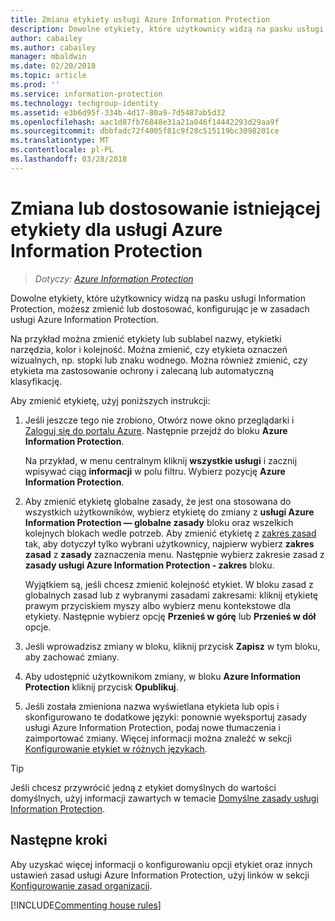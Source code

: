 ```yaml
---
title: Zmiana etykiety usługi Azure Information Protection
description: Dowolne etykiety, które użytkownicy widzą na pasku usługi Information Protection, możesz zmienić lub dostosować, konfigurując je w zasadach usługi Azure Information Protection.
author: cabailey
ms.author: cabailey
manager: mbaldwin
ms.date: 02/20/2018
ms.topic: article
ms.prod: ''
ms.service: information-protection
ms.technology: techgroup-identity
ms.assetid: e3b6d95f-334b-4d17-80a9-7d5487ab5d32
ms.openlocfilehash: aac1d87fb76848e31a21a046f14442293d29aa9f
ms.sourcegitcommit: dbbfadc72f4005f81c9f28c515119bc3098201ce
ms.translationtype: MT
ms.contentlocale: pl-PL
ms.lasthandoff: 03/28/2018
---
```

# <a name="how-to-change-or-customize-an-existing-label-for-azure-information-protection"></a>Zmiana lub dostosowanie istniejącej etykiety dla usługi Azure Information Protection

>*Dotyczy: [Azure Information Protection](https://azure.microsoft.com/pricing/details/information-protection)*

Dowolne etykiety, które użytkownicy widzą na pasku usługi Information Protection, możesz zmienić lub dostosować, konfigurując je w zasadach usługi Azure Information Protection.

Na przykład można zmienić etykiety lub sublabel nazwy, etykietki narzędzia, kolor i kolejność. Można zmienić, czy etykieta oznaczeń wizualnych, np. stopki lub znaku wodnego. Można również zmienić, czy etykieta ma zastosowanie ochrony i zalecaną lub automatyczną klasyfikację.

Aby zmienić etykietę, użyj poniższych instrukcji:

1. Jeśli jeszcze tego nie zrobiono, Otwórz nowe okno przeglądarki i [Zaloguj się do portalu Azure](configure-policy.md#signing-in-to-the-azure-portal). Następnie przejdź do bloku **Azure Information Protection**. 
    
    Na przykład, w menu centralnym kliknij **wszystkie usługi** i zacznij wpisywać ciąg **informacji** w polu filtru. Wybierz pozycję **Azure Information Protection**.

2. Aby zmienić etykietę globalne zasady, że jest ona stosowana do wszystkich użytkowników, wybierz etykietę do zmiany z **usługi Azure Information Protection — globalne zasady** bloku oraz wszelkich kolejnych blokach wedle potrzeb. Aby zmienić etykietę z [zakres zasad](configure-policy-scope.md) tak, aby dotyczył tylko wybrani użytkownicy, najpierw wybierz **zakres zasad** z **zasady** zaznaczenia menu. Następnie wybierz zakresie zasad z **zasady usługi Azure Information Protection - zakres** bloku.

    Wyjątkiem są, jeśli chcesz zmienić kolejność etykiet. W bloku zasad z globalnych zasad lub z wybranymi zasadami zakresami: kliknij etykietę prawym przyciskiem myszy albo wybierz menu kontekstowe dla etykiety. Następnie wybierz opcję **Przenieś w górę** lub **Przenieś w dół** opcje.

3. Jeśli wprowadzisz zmiany w bloku, kliknij przycisk **Zapisz** w tym bloku, aby zachować zmiany.

4. Aby udostępnić użytkownikom zmiany, w bloku **Azure Information Protection** kliknij przycisk **Opublikuj**.

5. Jeśli została zmieniona nazwa wyświetlana etykieta lub opis i skonfigurowano te dodatkowe języki: ponownie wyeksportuj zasady usługi Azure Information Protection, podaj nowe tłumaczenia i zaimportować zmiany. Więcej informacji można znaleźć w sekcji [Konfigurowanie etykiet w różnych językach](configure-policy-languages.md).

> [!TIP]
>Jeśli chcesz przywrócić jedną z etykiet domyślnych do wartości domyślnych, użyj informacji zawartych w temacie [Domyślne zasady usługi Information Protection](configure-policy-default.md).

## <a name="next-steps"></a>Następne kroki

Aby uzyskać więcej informacji o konfigurowaniu opcji etykiet oraz innych ustawień zasad usługi Azure Information Protection, użyj linków w sekcji [Konfigurowanie zasad organizacji](configure-policy.md#configuring-your-organizations-policy).

[!INCLUDE[Commenting house rules](../includes/houserules.md)]


